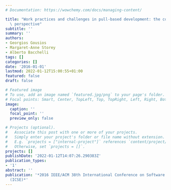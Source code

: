 ```yaml
---
# Documentation: https://wowchemy.com/docs/managing-content/

title: "Work practices and challenges in pull-based development: the contributor's\
  \ perspective"
subtitle: ''
summary: ''
authors:
- Georgios Gousios
- Margaret-Anne Storey
- Alberto Bacchelli
tags: []
categories: []
date: '2016-01-01'
lastmod: 2022-01-12T15:00:55+01:00
featured: false
draft: false

# Featured image
# To use, add an image named `featured.jpg/png` to your page's folder.
# Focal points: Smart, Center, TopLeft, Top, TopRight, Left, Right, BottomLeft, Bottom, BottomRight.
image:
  caption: ''
  focal_point: ''
  preview_only: false

# Projects (optional).
#   Associate this post with one or more of your projects.
#   Simply enter your project's folder or file name without extension.
#   E.g. `projects = ["internal-project"]` references `content/project/deep-learning/index.md`.
#   Otherwise, set `projects = []`.
projects: []
publishDate: '2022-01-12T14:07:26.290383Z'
publication_types:
- '1'
abstract: ''
publication: '*2016 IEEE/ACM 38th International Conference on Software Engineering
  (ICSE)*'
---
```

